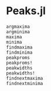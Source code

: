 # Peaks.jl

```@docs
argmaxima
argminima
maxima
minima
findmaxima
findminima
peakproms
peakproms!
peakwidths
peakwidths!
findnextmaxima
findnextminima
```

